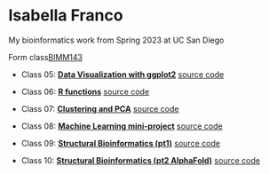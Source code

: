 # Isabella Franco
My bioinformatics work from Spring 2023 at UC San Diego

Form class[BIMM143](https://bioboot.github.io/bimm143_S23/)

- Class 05: [**Data Visualization with ggplot2**](https://github.com/isabelllafranco/bimm143/blob/main/class05/class05.pdf) [source code](https://github.com/isabelllafranco/bimm143/blob/main/class05/class05.qmd)

- Class 06: [**R functions**](https://github.com/isabelllafranco/bimm143/blob/main/class06/class06.pdf) [source code](https://github.com/isabelllafranco/bimm143/blob/main/class06/class06.qmd)

- Class 07: [**Clustering and PCA**](https://github.com/isabelllafranco/bimm143/blob/main/class07/class07.pdf) [source code](https://github.com/isabelllafranco/bimm143/blob/main/class07/class07.qmd)

- Class 08: [**Machine Learning mini-project**](https://github.com/isabelllafranco/bimm143/blob/main/class08/class08miniproject.pdf) [source code](https://github.com/isabelllafranco/bimm143/blob/main/class08/class08miniproject.qmd)

- Class 09: [**Structural Bioinformatics (pt1)**](https://github.com/isabelllafranco/bimm143/blob/main/class09/class09.pdf) [source code](https://github.com/isabelllafranco/bimm143/blob/main/class09/class09.qmd)

- Class 10: [**Structural Bioinformatics (pt2 AlphaFold)**](https://github.com/isabelllafranco/bimm143/blob/main/class10/Untitled.pdf) [source code](https://github.com/isabelllafranco/bimm143/blob/main/class10/Untitled.qmd)
